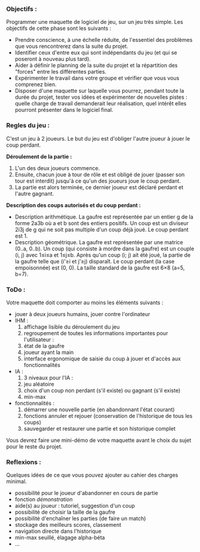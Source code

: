 ### Objectifs :
Programmer une maquette de logiciel de jeu, sur un jeu très simple. Les objectifs de cette phase sont les suivants :

- Prendre conscience, à une échelle réduite, de l'essentiel des problèmes que vous rencontrerez dans la suite du projet.
- Identifier ceux d'entre eux qui sont indépendants du jeu (et qui se poseront à nouveau plus tard).
- Aider à définir le planning de la suite du projet et la répartition des "forces" entre les différentes parties.
- Expérimenter le travail dans votre groupe et vérifier que vous vous comprenez bien. 
- Disposer d'une maquette sur laquelle vous pourrez, pendant toute la durée du projet, tester vos idées et expérimenter de nouvelles pistes : quelle charge de travail demanderait leur réalisation, quel intérêt elles pourront présenter dans le logiciel final.

### Regles du jeu :
C'est un jeu à 2 joueurs. Le but du jeu est d'obliger l'autre joueur à jouer le coup perdant. 

**Déroulement de la partie :**

1. L'un des deux joueurs commence. 
2. Ensuite, chacun joue à tour de rôle et est obligé de jouer (passer son tour est interdit) jusqu'à ce qu'un des joueurs joue le coup perdant. 
3. La partie est alors terminée, ce dernier joueur est déclaré perdant et l'autre gagnant.

**Description des coups autorisés et du coup perdant :**

- Description arithmétique. La gaufre est représentée par un entier g de la forme 2a3b où a et b sont des entiers positifs. Un coup est un diviseur 2i3j de g qui ne soit pas multiple d'un coup déjà joué. Le coup perdant est 1.
- Description géométrique. La gaufre est représentée par une matrice (0..a, 0..b). Un coup (qui consiste à mordre dans la gaufre) est un couple (i, j) avec 1≤i≤a et 1≤j≤b. Après qu'un coup (i; j) ait été joué, la partie de la gaufre telle que  (i'≥i et j'≥j) disparaît. Le coup perdant (la case empoisonnée) est (0, 0).
La taille standard de la gaufre est 6×8 (a=5, b=7).


### ToDo :
Votre maquette doit comporter au moins les éléments suivants :

- jouer à deux joueurs humains, jouer contre l'ordinateur
- IHM :
    1. affichage lisible du déroulement du jeu 
    2. regroupement de toutes les informations importantes pour l'utilisateur :
    3. état de la gaufre
    4. joueur ayant la main
    4. interface ergonomique de saisie du coup à jouer et d'accès aux fonctionnalités
- IA :
    1. 3 niveaux pour l'IA :
    2. jeu aléatoire
    3. choix d'un coup non perdant (s'il existe) ou gagnant (s'il existe)
    4. min-max
- fonctionnalités :
    1. démarrer une nouvelle partie (en abandonnant l'état courant)
    2. fonctions annuler et rejouer (conservation de l'historique de tous les coups)
    3. sauvegarder et restaurer une partie et son historique complet

Vous devrez faire une mini-démo de votre maquette avant le choix du sujet pour le reste du projet.

### Reflexions :
Quelques idées de ce que vous pouvez ajouter au cahier des charges minimal. 
- possibilité pour le joueur d'abandonner en cours de partie
- fonction *démonstration*
- aide(s) au joueur : tutoriel, suggestion d'un coup
- possibilité de choisir la taille de la gaufre
- possibilité d'enchaîner les parties (de faire un match)
- stockage des meilleurs scores, classement
- navigation directe dans l'historique
- min-max seuillé, élagage alpha-béta
- ...
